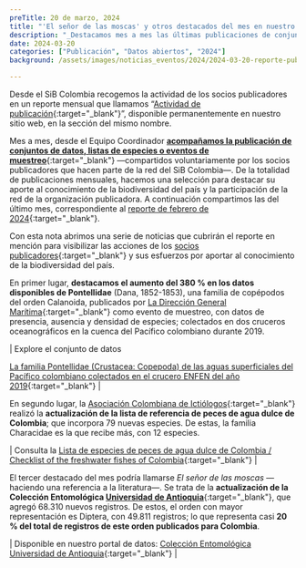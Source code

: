 ```yaml
---
preTitle: 20 de marzo, 2024
title: "'El señor de las moscas' y otros destacados del mes en nuestro portal de datos"
description: "_Destacamos mes a mes las últimas publicaciones de conjuntos de datos, listas de especies o eventos de muestreo de la biodiversidad de Colombia._"
date: 2024-03-20
categories: ["Publicación", "Datos abiertos", "2024"]
background: /assets/images/noticias_eventos/2024/2024-03-20-reporte-publicacion-febrero-2024.jpg

---
```


Desde el SiB Colombia recogemos la actividad de los socios publicadores en un reporte mensual que llamamos “[Actividad de publicación](https://biodiversidad.co/comunidad/actividad-de-publicacion/){:target="_blank"}”, disponible permanentemente en nuestro sitio web, en la sección del mismo nombre.

Mes a mes, desde el Equipo Coordinador **[acompañamos la publicación de conjuntos de datos, listas de especies o eventos de muestreo](https://biodiversidad.co/compartir/guia-para-publicar/)**{:target="_blank"} —compartidos voluntariamente por los socios publicadores que hacen parte de la red del SiB Colombia—. De la totalidad de publicaciones mensuales, hacemos una selección para destacar su aporte al conocimiento de la biodiversidad del país y la participación de la red de la organización publicadora. A continuación compartimos las del último mes, correspondiente al [reporte de febrero de 2024](https://lookerstudio.google.com/u/0/reporting/1c4e71ee-46fb-438d-b6a4-89f492c46f2f){:target="_blank"}. 

Con esta nota abrimos una serie de noticias que cubrirán el reporte en mención para visibilizar las acciones de los [socios publicadores](https://biodiversidad.co/comunidad/socios-publicadores/){:target="_blank"} y sus esfuerzos por aportar al conocimiento de la biodiversidad del país.

En primer lugar, **destacamos el aumento del 380 % en los datos disponibles de Pontellidae** (Dana, 1852-1853), una familia de copépodos del orden Calanoida, publicados por [La Dirección General Marítima](https://www.gbif.org/es/publisher/3d93c436-a9f7-4521-9ea4-a038b224b434){:target="_blank"} como evento de muestreo, con datos de presencia, ausencia y densidad de especies; colectados en dos cruceros oceanográficos en la cuenca del Pacífico colombiano durante 2019. 

| Explore el conjunto de datos 

[La familia Pontellidae (Crustacea: Copepoda) de las aguas superficiales del Pacífico colombiano colectados en el crucero ENFEN del año 2019](https://biodiversidad.co/data/?datasetKey=fbe3fcc4-0ea6-4c3c-b26c-3294550a168d){:target="_blank"} |

En segundo lugar, la [Asociación Colombiana de Ictiólogos](https://www.gbif.org/es/publisher/adaeb73b-8f3b-433c-ab2e-a8ca68a7c7ea){:target="_blank"} realizó la **actualización de la lista de referencia de peces de agua dulce de Colombia**; que incorpora 79 nuevas especies. De estas, la familia Characidae es la que recibe más, con 12 especies.

| Consulta la [Lista de especies de peces de agua dulce de Colombia / Checklist of the freshwater fishes of Colombia](https://biodiversidad.co/dataset/search?publishingOrg=adaeb73b-8f3b-433c-ab2e-a8ca68a7c7ea&q=freshwater&type=CHECKLIST){:target="_blank"} |

El tercer destacado del mes podría llamarse _El señor de las moscas_ —haciendo una referencia a la literatura—. Se trata de la **actualización de la Colección Entomológica [Universidad de Antioquia](https://www.gbif.org/es/publisher/cccff716-2694-4209-9f9e-2f7a484465a0)**{:target="_blank"}, que agregó 68.310 nuevos registros. De estos, el orden con mayor representación es Diptera, con 49.811 registros; lo que representa casi **20 % del total de registros de este orden publicados para Colombia**.

| Disponible en nuestro portal de datos: [Colección Entomológica Universidad de Antioquia](https://biodiversidad.co/data/?datasetKey=647490ab-72e9-4dd6-ac83-8f771494df36&view=TABLE){:target="_blank"} |

